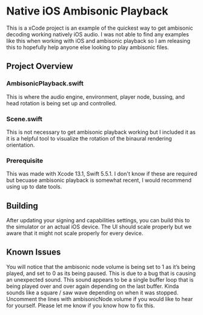 # Native iOS Ambisonic Playback
This is a xCode project is an example of the quickest way to get ambisonic decoding working natively iOS audio. I was not able to find any examples like this when working with iOS and ambisonic playback so I am releasing this to hopefully help anyone else looking to play ambisonic files. 

## Project Overview 

### AmbisonicPlayback.swift
This is where the audio engine, environment, player node, bussing, and head rotation is being set up and controlled. 

### Scene.swift 
This is not necessary to get ambisonic playback working but I included it as it is a helpful tool to visualize the rotation of the binaural rendering orientation. 

### Prerequisite

This was made with Xcode 13.1, Swift 5.5.1.
I don't know if these are required but becuase ambisonic playback is somewhat recent, I would recommend using up to date tools.

## Building
After updating your signing and capabilities settings, you can build this to the simulator or an actual iOS device. The UI should scale properly but we aware that it might not scale properly for every device. 

## Known Issues
You will notice that the ambisonic node volume is being set to 1 as it’s being played, and set to 0 as its being paused. This is due to a bug that is causing an unexpected sound. This sound appears to be a single buffer loop that is being played over and over again depending on the last buffer. Kinda sounds like a square / saw wave depending on when it was stopped. Uncomment the lines with ambisonicNode.volume if you would like to hear for yourself. Please let me know if you know how to fix this. 
